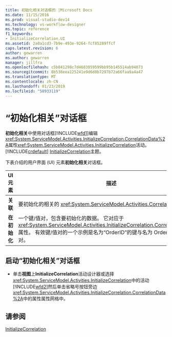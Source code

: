 ```yaml
---
title: 初始化相关对话框的 |Microsoft Docs
ms.date: 11/15/2016
ms.prod: visual-studio-dev14
ms.technology: vs-workflow-designer
ms.topic: reference
f1_keywords:
- InitializeCorrelation.UI
ms.assetid: 2a0a1cd3-7b9e-493e-9264-fcf85289ffcf
caps.latest.revision: 6
author: gewarren
ms.author: gewarren
manager: jillfra
ms.openlocfilehash: c5b841298c7d4683059599bb95b145514ab94873
ms.sourcegitcommit: 8b538eea125241e9d6d8b7297b72a66faa9a4a47
ms.translationtype: MT
ms.contentlocale: zh-CN
ms.lasthandoff: 01/23/2019
ms.locfileid: "58933119"
---
```

# <a name="initialize-correlation-dialog-box"></a>“初始化相关”对话框
**初始化相关**中使用对话框[!INCLUDE[wfd1](../includes/wfd1-md.md)]编辑<xref:System.ServiceModel.Activities.InitializeCorrelation.CorrelationData%2A>属性<xref:System.ServiceModel.Activities.InitializeCorrelation>活动。 [!INCLUDE[crdefault](../includes/crdefault-md.md)] [InitializeCorrelation](../workflow-designer/initializecorrelation-activity-designer.md)主题。  
  
 下表介绍的用户界面 (UI) 元素**初始化相关**对话框。  
  
|UI 元素|描述|  
|----------------|-----------------|  
|**关联**|要初始化的相关的 <xref:System.ServiceModel.Activities.CorrelationHandle>。|  
|**在初始化**|一个键/值对，包含要初始化的数据。 它对应于 <xref:System.ServiceModel.Activities.InitializeCorrelation.CorrelationData%2A> 属性。 有效键/值对的一个示例是名为“OrderID”的键与名为 OrderID 的变量配对。|  
  
## <a name="to-launch-the-initialize-correlation-dialog-box"></a>启动“初始化相关”对话框  
  
-   单击**视图**上**InitializeCorrelation**活动设计器或选择<xref:System.ServiceModel.Activities.InitializeCorrelation>中的活动[!INCLUDE[wfd2](../includes/wfd2-md.md)]然后单击省略号按钮旁边<xref:System.ServiceModel.Activities.InitializeCorrelation.CorrelationData%2A>中的属性属性网格中。  
  
## <a name="see-also"></a>请参阅  
 [InitializeCorrelation](../workflow-designer/initializecorrelation-activity-designer.md)